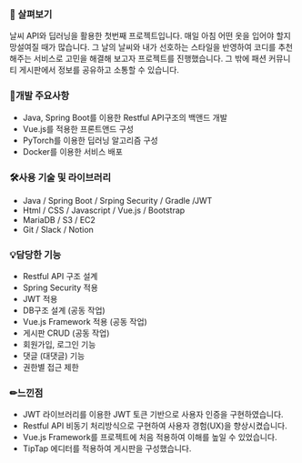 ### 📖 살펴보기

날씨 API와 딥러닝을 활용한 첫번째 프로젝트입니다. 매일 아침 어떤 옷을 입어야 할지 망설여질 때가 많습니다. 그 날의 날씨와 내가 선호하는 스타일을 반영하여 코디를 추천해주는 서비스로 고민을 해결해 보고자 프로젝트를 진행했습니다. 그 밖에 패션 커뮤니티 게시판에서 정보를 공유하고 소통할 수 있습니다.

### 📄개발 주요사항

- Java, Spring Boot를 이용한 Restful API구조의 백앤드 개발
- Vue.js를 적용한 프론트앤드 구성
- PyTorch를 이용한 딥러닝 알고리즘 구성
- Docker를 이용한 서비스 배포

### 🛠사용 기술 및 라이브러리

- Java / Spring Boot / Srping Security / Gradle /JWT
- Html / CSS / Javascript / Vue.js / Bootstrap
- MariaDB / S3 / EC2
- Git / Slack / Notion

### 💡담당한 기능

- Restful API 구조 설계
- Spring Security 적용
- JWT 적용
- DB구조 설계 (공동 작업)
- Vue.js Framework 적용 (공동 작업)
- 게시판 CRUD (공동 작업)
- 회원가입, 로그인 기능
- 댓글 (대댓글) 기능
- 권한별 접근 제한

### ✏느낀점

- JWT 라이브러리를 이용한 JWT 토큰 기반으로 사용자 인증을 구현하였습니다.
- Restful API 비동기 처리방식으로 구현하여 사용자 경험(UX)을 향상시켰습니다.
- Vue.js Framework를 프로젝트에 처음 적용하여 이해를 높일 수 있었습니다.
- TipTap 에디터를 적용하여 게시판을 구성했습니다.
